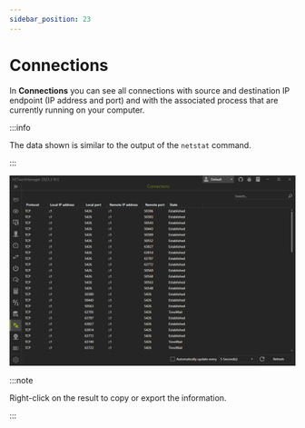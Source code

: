 ```yaml
---
sidebar_position: 23
---
```


# Connections

In **Connections** you can see all connections with source and destination IP endpoint (IP address and port) and with the associated process that are currently running on your computer.

:::info

The data shown is similar to the output of the `netstat` command.

:::

![Connections](../img/connections.png)

:::note

Right-click on the result to copy or export the information.

:::
